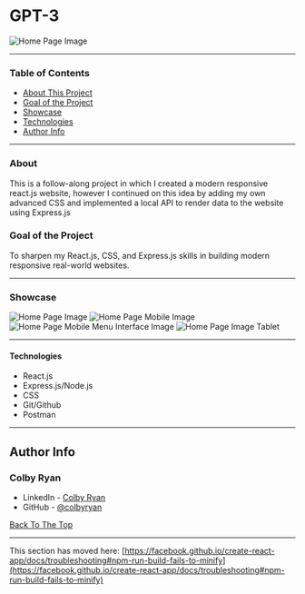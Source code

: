 # GPT-3 

![Home Page Image](https://github.com/colbyryan/GPT-3/blob/master/src/assets/homepage__screenshot.png)

--- 

### Table of Contents

- [About This Project](#about)
- [Goal of the Project](#goal)
- [Showcase](#showcase)
- [Technologies](#technologies)
- [Author Info](#author-info)

---


### About

This is a follow-along project in which I created a modern responsive react.js website, however I continued on this idea by
adding my own advanced CSS and implemented a local API to render data to the website using Express.js


### Goal of the Project
To sharpen my React.js, CSS, and Express.js skills in building modern responsive real-world websites. 

---

### Showcase
![Home Page Image](https://github.com/colbyryan/GPT-3/blob/master/src/assets/homepage__screenshot.png)
![Home Page Mobile Image](https://github.com/colbyryan/GPT-3/blob/master/src/assets/homepage_mobile.png)
![Home Page Mobile Menu Interface Image](https://github.com/colbyryan/GPT-3/blob/master/src/assets/homepage_mobile-menu.png)
![Home Page Image Tablet](https://github.com/colbyryan/GPT-3/blob/master/src/assets/homepage_tablet.png)


---


#### Technologies

- React.js
- Express.js/Node.js
- CSS
- Git/Github
- Postman


---


## Author Info

### Colby Ryan

- LinkedIn - [Colby Ryan](https://www.linkedin.com/in/colbyrryan/)
- GitHub - [@colbyryan](https://github.com/colbyryan)

[Back To The Top](#gpt3)

---

This section has moved here: [https://facebook.github.io/create-react-app/docs/troubleshooting#npm-run-build-fails-to-minify](https://facebook.github.io/create-react-app/docs/troubleshooting#npm-run-build-fails-to-minify)
